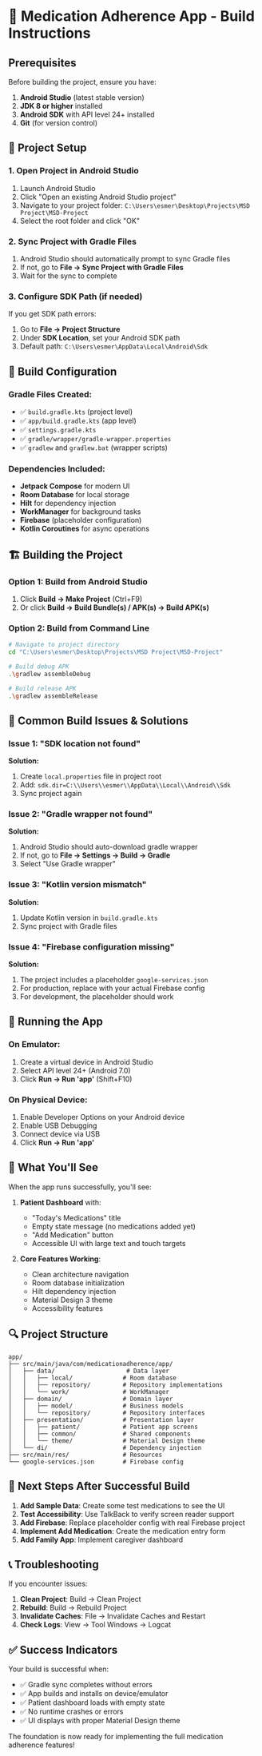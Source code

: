 # 🚀 Medication Adherence App - Build Instructions

## Prerequisites

Before building the project, ensure you have:

1. **Android Studio** (latest stable version)
2. **JDK 8 or higher** installed
3. **Android SDK** with API level 24+ installed
4. **Git** (for version control)

## 📱 Project Setup

### 1. Open Project in Android Studio

1. Launch Android Studio
2. Click "Open an existing Android Studio project"
3. Navigate to your project folder: `C:\Users\esmer\Desktop\Projects\MSD Project\MSD-Project`
4. Select the root folder and click "OK"

### 2. Sync Project with Gradle Files

1. Android Studio should automatically prompt to sync Gradle files
2. If not, go to **File → Sync Project with Gradle Files**
3. Wait for the sync to complete

### 3. Configure SDK Path (if needed)

If you get SDK path errors:
1. Go to **File → Project Structure**
2. Under **SDK Location**, set your Android SDK path
3. Default path: `C:\Users\esmer\AppData\Local\Android\Sdk`

## 🔧 Build Configuration

### Gradle Files Created:
- ✅ `build.gradle.kts` (project level)
- ✅ `app/build.gradle.kts` (app level)
- ✅ `settings.gradle.kts`
- ✅ `gradle/wrapper/gradle-wrapper.properties`
- ✅ `gradlew` and `gradlew.bat` (wrapper scripts)

### Dependencies Included:
- **Jetpack Compose** for modern UI
- **Room Database** for local storage
- **Hilt** for dependency injection
- **WorkManager** for background tasks
- **Firebase** (placeholder configuration)
- **Kotlin Coroutines** for async operations

## 🏗️ Building the Project

### Option 1: Build from Android Studio
1. Click **Build → Make Project** (Ctrl+F9)
2. Or click **Build → Build Bundle(s) / APK(s) → Build APK(s)**

### Option 2: Build from Command Line
```bash
# Navigate to project directory
cd "C:\Users\esmer\Desktop\Projects\MSD Project\MSD-Project"

# Build debug APK
.\gradlew assembleDebug

# Build release APK
.\gradlew assembleRelease
```

## 🚨 Common Build Issues & Solutions

### Issue 1: "SDK location not found"
**Solution:**
1. Create `local.properties` file in project root
2. Add: `sdk.dir=C:\\Users\\esmer\\AppData\\Local\\Android\\Sdk`
3. Sync project again

### Issue 2: "Gradle wrapper not found"
**Solution:**
1. Android Studio should auto-download gradle wrapper
2. If not, go to **File → Settings → Build → Gradle**
3. Select "Use Gradle wrapper"

### Issue 3: "Kotlin version mismatch"
**Solution:**
1. Update Kotlin version in `build.gradle.kts`
2. Sync project with Gradle files

### Issue 4: "Firebase configuration missing"
**Solution:**
1. The project includes a placeholder `google-services.json`
2. For production, replace with your actual Firebase config
3. For development, the placeholder should work

## 📱 Running the App

### On Emulator:
1. Create a virtual device in Android Studio
2. Select API level 24+ (Android 7.0)
3. Click **Run → Run 'app'** (Shift+F10)

### On Physical Device:
1. Enable Developer Options on your Android device
2. Enable USB Debugging
3. Connect device via USB
4. Click **Run → Run 'app'**

## 🎯 What You'll See

When the app runs successfully, you'll see:

1. **Patient Dashboard** with:
   - "Today's Medications" title
   - Empty state message (no medications added yet)
   - "Add Medication" button
   - Accessible UI with large text and touch targets

2. **Core Features Working**:
   - Clean architecture navigation
   - Room database initialization
   - Hilt dependency injection
   - Material Design 3 theme
   - Accessibility features

## 🔍 Project Structure

```
app/
├── src/main/java/com/medicationadherence/app/
│   ├── data/                    # Data layer
│   │   ├── local/              # Room database
│   │   ├── repository/         # Repository implementations
│   │   └── work/               # WorkManager
│   ├── domain/                 # Domain layer
│   │   ├── model/              # Business models
│   │   └── repository/         # Repository interfaces
│   ├── presentation/           # Presentation layer
│   │   ├── patient/            # Patient app screens
│   │   ├── common/             # Shared components
│   │   └── theme/              # Material Design theme
│   └── di/                     # Dependency injection
├── src/main/res/               # Resources
└── google-services.json        # Firebase config
```

## 🚀 Next Steps After Successful Build

1. **Add Sample Data**: Create some test medications to see the UI
2. **Test Accessibility**: Use TalkBack to verify screen reader support
3. **Add Firebase**: Replace placeholder config with real Firebase project
4. **Implement Add Medication**: Create the medication entry form
5. **Add Family App**: Implement caregiver dashboard

## 📞 Troubleshooting

If you encounter issues:

1. **Clean Project**: Build → Clean Project
2. **Rebuild**: Build → Rebuild Project
3. **Invalidate Caches**: File → Invalidate Caches and Restart
4. **Check Logs**: View → Tool Windows → Logcat

## ✅ Success Indicators

Your build is successful when:
- ✅ Gradle sync completes without errors
- ✅ App builds and installs on device/emulator
- ✅ Patient dashboard loads with empty state
- ✅ No runtime crashes or errors
- ✅ UI displays with proper Material Design theme

The foundation is now ready for implementing the full medication adherence features!

